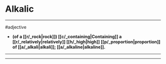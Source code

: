 # Alkalic
---
#adjective
- **(of a [[r/_rock|rock]]) [[c/_containing|Containing]] a [[r/_relatively|relatively]] [[h/_high|high]] [[p/_proportion|proportion]] of [[a/_alkali|alkali]]; [[a/_alkaline|alkaline]].**
---
---
